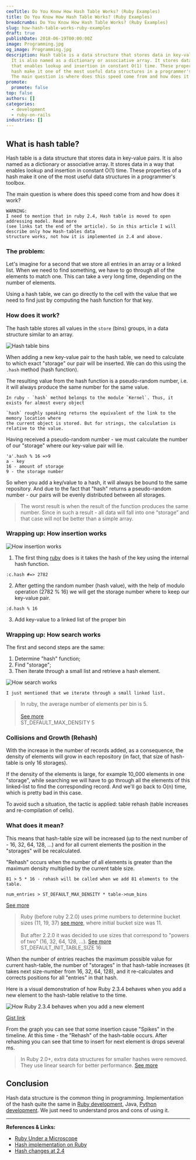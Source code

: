 ```yaml
---
ceoTitle: Do You Know How Hash Table Works? (Ruby Examples)
title: Do You Know How Hash Table Works? (Ruby Examples)
breadcrumbs: Do You Know How Hash Table Works? (Ruby Examples)
slug: how-hash-table-works-ruby-examples
draft: true
publishDate: 2018-06-19T00:00:00Z
image: Programming.jpg
og_image: Programming.jpg
description: Hash table is a data structure that stores data in key-value pairs.
  It is also named as a dictionary or associative array. It stores data in a way
  that enables lookup and insertion in constant O(1) time. These properties of a
  hash make it one of the most useful data structures in a programmer's toolbox.
  The main question is where does this speed come from and how does it work?
promote:
  promote: false
top: false
authors: []
categories:
  - development
  - ruby-on-rails
industries: []
---
```

## What is hash table?

Hash table is a data structure that stores data in key-value pairs. It is also named as a dictionary or associative array. It stores data in a way that enables lookup and insertion in constant O(1) time. These properties of a hash make it one of the most useful data structures in a programmer's toolbox.

The main question is where does this speed come from and how does it work?

```
WARNING:
I need to mention that in ruby 2.4, Hash table is moved to open addressing model. Read more
(see links tat the end of the article). So in this article I will describe only how Hash-tables data
structure works, not how it is implemented in 2.4 and above.
```

### The problem:

Let's imagine for a second that we store all entries in an array or a linked list. When we need to find something, we have to go through all of the elements to match one. This can take a very long time, depending on the number of elements.

Using a hash table, we can go directly to the cell with the value that we need to find just by computing the hash function for that key.

### How does it work?

The hash table stores all values in the `store` (bins) groups, in a data structure similar to an array.

![Hash table bins](Hash-table-bins.png)

When adding a new key-value pair to the hash table, we need to calculate to which exact "storage" our pair will be inserted. We can do this using the `.hash` method (hash function).

The resulting value from the hash function is a pseudo-random number, i.e. it will always produce the same number for the same value.

```
In ruby - `hash` method belongs to the module `Kernel`. Thus, it exists for almost every object
```

```
`hash` roughly speaking returns the equivalent of the link to the memory location where
the current object is stored. But for strings, the calculation is relative to the value.
```

Having received a pseudo-random number - we must calculate the number of our "storage" where our key-value pair will lie.

```
'a'.hash % 16 =>9
a - key
16 - amount of storage
9 - the storage number
```

So when you add a key/value to a hash, it will always be bound to the same repository. And due to the fact that "hash" returns a pseudo-random number - our pairs will be evenly distributed between all storages.

> The worst result is when the result of the function produces the same number. Since in such a result - all data will fall into one “storage” and that case will not be better than a simple array.

### Wrapping up: How insertion works

 ![How insertion works](How-insertion-works.png)

1. The first thing [ruby](https://anadea.info/blog/why-ruby-on-rails-is-so-popular) does is it takes the hash of the key using the internal hash function.
```
:c.hash #=> 2782
```

2. After getting the random number (hash value), with the help of modulo operation (2782 % 16) we will get the storage number where to keep our key-value pair.
```
:d.hash % 16
```

3. Add key-value to a linked list of the proper bin

### Wrapping up: How search works

The first and second steps are the same:

1. Determine "hash" function;
2. Find "storage";
3. Then iterate through a small list and retrieve a hash element.

![How search works](How-search-works.png)

```
I just mentioned that we iterate through a small linked list.
```

> In ruby, the average number of elements per bin is 5.<br /><br />
[See more](https://github.com/ruby/ruby/blob/9bfe7fc5cb457c7bc8df96115ee70b9035f5d885/st.c#L38)<br />
ST_DEFAULT_MAX_DENSITY 5

### Collisions and Growth (Rehash)

With the increase in the number of records added, as a consequence, the density of elements will grow in each repository (in fact, that size of hash-table is only 16 storages).

If the density of the elements is large, for example 10_000 elements in one "storage", while searching we will have to go through all the elements of this linked-list to find the corresponding record. And we'll go back to O(n) time, which is pretty bad in this case.

To avoid such a situation, the tactic is applied: table rehash (table increases and re-compilation of cells).

### What does it mean?

This means that hash-table size will be increased (up to the next number of - 16, 32, 64, 128, ...) and for all current elements the position in the "storages" will be recalculated.

"Rehash" occurs when the number of all elements is greater than the maximum density multiplied by the current table size.

```
81 > 5 * 16 - rehash will be called when we add 81 elements to the table.
```

```
num_entries > ST_DEFAULT_MAX_DENSITY * table->num_bins
```
[See more](https://github.com/ruby/ruby/blob/d40ea2afa6ff5a6e5befcf342fb7b6dc58796b20/st.c#L463-L464)


> Ruby (before ruby 2.2.0) uses prime numbers to determine bucket sizes (11, 19, 37) [see more](https://github.com/ruby/ruby/blob/410b031acb0b85e86564cc5d6fdde57b1251505f/st.c#L151-L179), where initial bucket size was 11.<br /><br />
But after 2.2.0 it was decided to use sizes that correspond to "powers of two" (16, 32, 64, 128, …).
[See more](https://github.com/ruby/ruby/blob/9bfe7fc5cb457c7bc8df96115ee70b9035f5d885/st.c#L39)<br />
ST_DEFAULT_INIT_TABLE_SIZE 16

When the number of entries reaches the maximum possible value for current hash-table, the number of "storages" in that hash-table increases (it takes next size-number from 16, 32, 64, 128), and it re-calculates and corrects positions for all "entries" in that hash.

Here is a visual demonstration of how Ruby 2.3.4 behaves when you add a new element to the hash-table relative to the time.

![How Ruby 2.3.4 behaves when you add a new element](Add-new-element.png)

[Gist link](https://gist.github.com/DmytroVasin/666b6ef191161160d258982014ad5e63)

From the graph you can see that some insertion cause "Spikes" in the timeline. At this time - the "Rehash" of the hash-table occurs. After rehashing you can see that time to insert for next element is drops several ms.

> In Ruby 2.0+, extra data structures for smaller hashes were removed. They use linear search for better performance. [See more](https://terrainformatica.com/2017/10/15/when-linear-search-is-faster-than-stdmapfind-and-stdunordered_mapfind/)

## Conclusion

Hash data structure is the common thing in programming. Implementation of the hash quite the same in <a href="https://anadea.info/services/web-development/ruby-on-rails-development">Ruby development</a>, Java, <a href="https://anadea.info/services/web-development/python">Python development</a>. We just need to understand pros and cons of using it.

---
**References & Links:**

* [Ruby Under a Microscope](http://patshaughnessy.net/ruby-under-a-microscope)
* [Hash implementation on Ruby](https://blog.heroku.com/ruby-2-4-features-hashes-integers-rounding#better-hashes)
* [Hash changes at 2.4](https://blog.heroku.com/ruby-2-4-features-hashes-integers-rounding#hash-changes)
